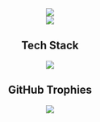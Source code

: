 <div align="center">
  <img src="https://readme-typing-svg.demolab.com?font=Poppins&weight=500&s,tailwindize=24=1000&color=F7F7F7&center=true&width=435&lines=Welcome+to+JunLovin's+GitHub!"/>
</div>

<div align="center">
  <img src="https://i.pinimg.com/originals/70/37/d4/7037d478852af21357f038fac2d2e9f6.gif",tailwind>
</di

<div align="center">
  <h2>Tech Stack</h2>
  <img src="https://skillicons.dev/icons?i=html,css,tailwind,js,ts,react"/>
</div>

<div align="center">
  <h2>GitHub Trophies</h2>
  <img src="https://github-profile-trophy.vercel.app/?username=junlovin&theme=onestar"/>

